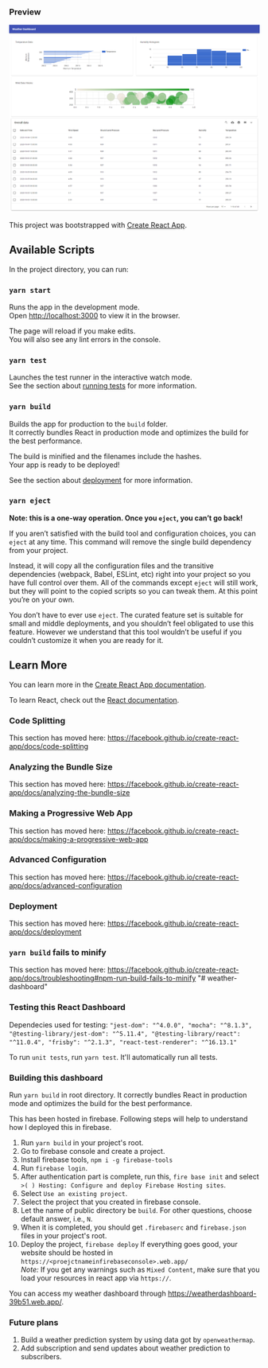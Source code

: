 ### Preview 

![alt text](https://github.com/akulkarni9/weather-dashboard/blob/main/screenshots/screenshot-1.png)

This project was bootstrapped with [Create React App](https://github.com/facebook/create-react-app).

## Available Scripts

In the project directory, you can run:

### `yarn start`

Runs the app in the development mode.<br />
Open [http://localhost:3000](http://localhost:3000) to view it in the browser.

The page will reload if you make edits.<br />
You will also see any lint errors in the console.

### `yarn test`

Launches the test runner in the interactive watch mode.<br />
See the section about [running tests](https://facebook.github.io/create-react-app/docs/running-tests) for more information.

### `yarn build`

Builds the app for production to the `build` folder.<br />
It correctly bundles React in production mode and optimizes the build for the best performance.

The build is minified and the filenames include the hashes.<br />
Your app is ready to be deployed!

See the section about [deployment](https://facebook.github.io/create-react-app/docs/deployment) for more information.

### `yarn eject`

**Note: this is a one-way operation. Once you `eject`, you can’t go back!**

If you aren’t satisfied with the build tool and configuration choices, you can `eject` at any time. This command will remove the single build dependency from your project.

Instead, it will copy all the configuration files and the transitive dependencies (webpack, Babel, ESLint, etc) right into your project so you have full control over them. All of the commands except `eject` will still work, but they will point to the copied scripts so you can tweak them. At this point you’re on your own.

You don’t have to ever use `eject`. The curated feature set is suitable for small and middle deployments, and you shouldn’t feel obligated to use this feature. However we understand that this tool wouldn’t be useful if you couldn’t customize it when you are ready for it.

## Learn More

You can learn more in the [Create React App documentation](https://facebook.github.io/create-react-app/docs/getting-started).

To learn React, check out the [React documentation](https://reactjs.org/).

### Code Splitting

This section has moved here: https://facebook.github.io/create-react-app/docs/code-splitting

### Analyzing the Bundle Size

This section has moved here: https://facebook.github.io/create-react-app/docs/analyzing-the-bundle-size

### Making a Progressive Web App

This section has moved here: https://facebook.github.io/create-react-app/docs/making-a-progressive-web-app

### Advanced Configuration

This section has moved here: https://facebook.github.io/create-react-app/docs/advanced-configuration

### Deployment

This section has moved here: https://facebook.github.io/create-react-app/docs/deployment

### `yarn build` fails to minify

This section has moved here: https://facebook.github.io/create-react-app/docs/troubleshooting#npm-run-build-fails-to-minify
"# weather-dashboard"  

### Testing this React Dashboard

Dependecies used for testing: 
`"jest-dom": "^4.0.0",
"mocha": "^8.1.3",
"@testing-library/jest-dom": "^5.11.4",
"@testing-library/react": "^11.0.4",
"frisby": "^2.1.3",
"react-test-renderer": "^16.13.1"`  

To run `unit tests`, run `yarn test`. It'll automatically run all tests. 

### Building this dashboard

Run `yarn build` in root directory. It correctly bundles React in production mode and optimizes the build for the best performance. 

This has been hosted in firebase. Following steps will help to understand how I deployed this in firebase. 
1. Run `yarn build` in your project's root.
2. Go to firebase console and create a project.
3. Install firebase tools, `npm i -g firebase-tools`
4. Run `firebase login`. 
5. After authentication part is complete, run this, `fire base init` and select `>( ) Hosting: Configure and deploy Firebase Hosting sites`.  
6. Select `Use an existing project`.  
7. Select the project that you created in firebase console.
8. Let the name of public directory be `build`. For other questions, choose default answer, i.e., `N`. 
9. When it is completed, you should get `.firebaserc` and `firebase.json` files in your project's root. 
10. Deploy the project, `firebase deploy`
If everything goes good, your website should be hosted in `https://<proejctnameinfirebaseconsole>.web.app/`  
*Note:* If you get any warnings such as `Mixed Content`, make sure that you load your resources in react app via `https://`. 

You can access my weather dashboard through https://weatherdashboard-39b51.web.app/. 

### Future plans
1. Build a weather prediction system by using data got by `openweathermap`.
2. Add subscription and send updates about weather prediction to subscribers.
